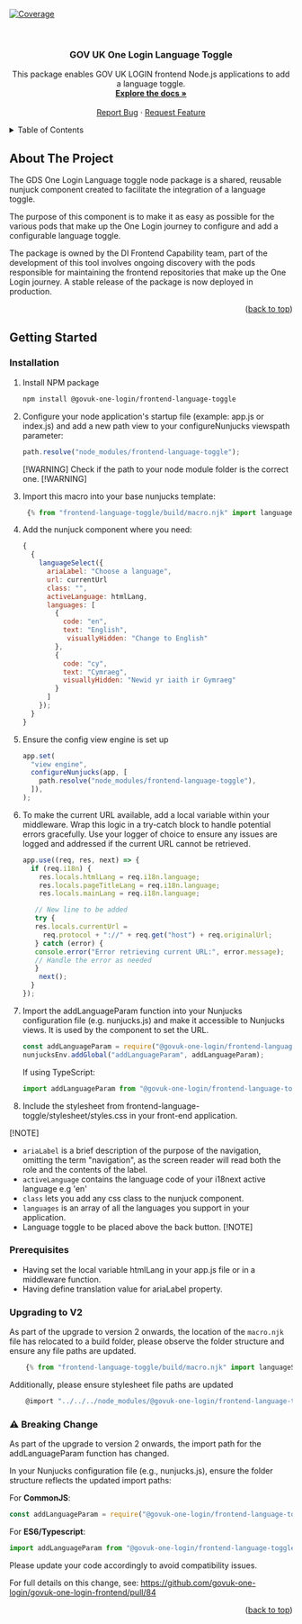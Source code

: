<!-- Improved compatibility of back to top link: See: https://github.com/othneildrew/Best-README-Template/pull/73 -->

 [![Coverage](https://sonarcloud.io/api/project_badges/measure?project=govuk-one-login_frontend-language-toggle&metric=coverage)](https://sonarcloud.io/summary/overall?id=govuk-one-login_frontend-language-toggle)

<a name="readme-top"></a>

<!-- PROJECT LOGO -->
<br />
<div align="center">
  
<h3 align="center">GOV UK One Login Language Toggle</h3>
  <p align="center">
    This package enables GOV UK LOGIN frontend Node.js applications to add a language toggle.
    <br />
    <a href=""><strong>Explore the docs »</strong></a>
    <br />
    <br />
    <a href="https://github.com/govuk-one-login/govuk-one-login-frontend/issues">Report Bug</a>
    ·
    <a href="https://github.com/govuk-one-login/govuk-one-login-frontend/issues">Request Feature</a>
  </p>
</div>

<!-- TABLE OF CONTENTS -->
<details>
  <summary>Table of Contents</summary>
  <ol>
    <li>
      <a href="#about-the-project">About The Project</a>
    </li>
    <li>
      <a href="#getting-started">Getting Started</a>
      <ul>
        <li><a href="#installation">Installation</a></li>
        <li><a href="#prerequisites">Prerequisites</a></li>
      </ul>
    </li>
  </ol>
</details>

<!-- ABOUT THE PROJECT -->

## About The Project

The GDS One Login Language toggle node package is a shared, reusable nunjuck component created to facilitate the integration of a language toggle.

The purpose of this component is to make it as easy as possible for the various pods that make up the One Login journey to configure and add a configurable language toggle.

The package is owned by the DI Frontend Capability team, part of the development of this tool involves ongoing discovery with the pods responsible for maintaining the frontend repositories that make up the One Login journey. A stable release of the package is now deployed in production.

<p align="right">(<a href="#readme-top">back to top</a>)</p>

<!-- GETTING STARTED -->

## Getting Started

### Installation

1. Install NPM package
   ```sh
   npm install @govuk-one-login/frontend-language-toggle
   ```
2. Configure your node application's startup file (example: app.js or index.js) and add a new path view to your configureNunjucks viewspath parameter:

   ```js
   path.resolve("node_modules/frontend-language-toggle");
   ```

   [!WARNING] Check if the path to your node module folder is the correct one. [!WARNING]

3. Import this macro into your base nunjucks template:

   ```js
    {% from "frontend-language-toggle/build/macro.njk" import languageSelect %}
   ```

4. Add the nunjuck component where you need:

   ```js
   {
     {
       languageSelect({
         ariaLabel: "Choose a language",
         url: currentUrl
         class: "",
         activeLanguage: htmlLang,
         languages: [
           {
             code: "en",
             text: "English",
              visuallyHidden: "Change to English"
           },
           {
             code: "cy",
             text: "Cymraeg",
             visuallyHidden: "Newid yr iaith ir Gymraeg"
           }
         ]
       });
     }
   }
   ```

5. Ensure the config view engine is set up

   ```js
   app.set(
     "view engine",
     configureNunjucks(app, [
       path.resolve("node_modules/frontend-language-toggle"),
     ]),
   );
   ```

6. To make the current URL available, add a local variable within your  middleware. Wrap this logic in a try-catch block to handle potential errors gracefully. Use your logger of choice to ensure any issues are logged and addressed if the current URL cannot be retrieved.

   ```js
   app.use((req, res, next) => {
     if (req.i18n) {
       res.locals.htmlLang = req.i18n.language;
       res.locals.pageTitleLang = req.i18n.language;
       res.locals.mainLang = req.i18n.language;

      // New line to be added
      try {
      res.locals.currentUrl =
        req.protocol + "://" + req.get("host") + req.originalUrl;
      } catch (error) {
      console.error("Error retrieving current URL:", error.message);
      // Handle the error as needed
      }
       next();
     }
   });
   ```

7. Import the addLanguageParam function into your Nunjucks configuration file (e.g. nunjucks.js) and make it accessible to Nunjucks views. It is used by the component to set the URL.

   ```js
   const addLanguageParam = require("@govuk-one-login/frontend-language-toggle/build/cjs/language-param-setter.cjs");
   nunjucksEnv.addGlobal("addLanguageParam", addLanguageParam);
   ```

   If using TypeScript:

   ```js
   import addLanguageParam from "@govuk-one-login/frontend-language-toggle/build/esm/language-param-setter";
   ```

8. Include the stylesheet from frontend-language-toggle/stylesheet/styles.css in your front-end application.

[!NOTE]

- `ariaLabel` is a brief description of the purpose of the navigation, omitting the term "navigation", as the screen reader will read both the role and the contents of the label.
- `activeLanguage` contains the language code of your i18next active language e.g 'en'
- `class` lets you add any css class to the nunjuck component.
- `languages` is an array of all the languages you support in your application.
- Language toggle to be placed above the back button.
  [!NOTE]

### Prerequisites

- Having set the local variable htmlLang in your app.js file or in a middleware function.
- Having define translation value for ariaLabel property.

### Upgrading to V2

As part of the upgrade to version 2 onwards, the location of the `macro.njk` file has relocated to a build folder, please observe the folder structure and ensure any file paths are updated.

```js
    {% from "frontend-language-toggle/build/macro.njk" import languageSelect %}
```

Additionally, please ensure stylesheet file paths are updated

```js
    @import "../../../node_modules/@govuk-one-login/frontend-language-toggle/build/stylesheet/styles";
```

### ⚠️ Breaking Change

As part of the upgrade to version 2 onwards, the import path for the addLanguageParam function has changed.

In your Nunjucks configuration file (e.g., nunjucks.js), ensure the folder structure reflects the updated import paths:

For **CommonJS**:

```javascript
const addLanguageParam = require("@govuk-one-login/frontend-language-toggle");
```
For **ES6/Typescript**:

```typescript
import addLanguageParam from "@govuk-one-login/frontend-language-toggle";
```
Please update your code accordingly to avoid compatibility issues.

For full details on this change, see: https://github.com/govuk-one-login/govuk-one-login-frontend/pull/84 

<p align="right">(<a href="#readme-top">back to top</a>)</p>